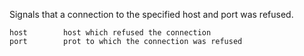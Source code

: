 Signals that a connection to the specified host and port was refused.

	host		host which refused the connection
	port		prot to which the connection was refused
